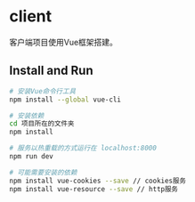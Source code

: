 # client
客户端项目使用Vue框架搭建。

## Install and Run
``` bash
# 安装Vue命令行工具
npm install --global vue-cli

# 安装依赖
cd 项目所在的文件夹
npm install

# 服务以热重载的方式运行在 localhost:8000
npm run dev

# 可能需要安装的依赖
npm install vue-cookies --save // cookies服务
npm install vue-resource --save // http服务
```
